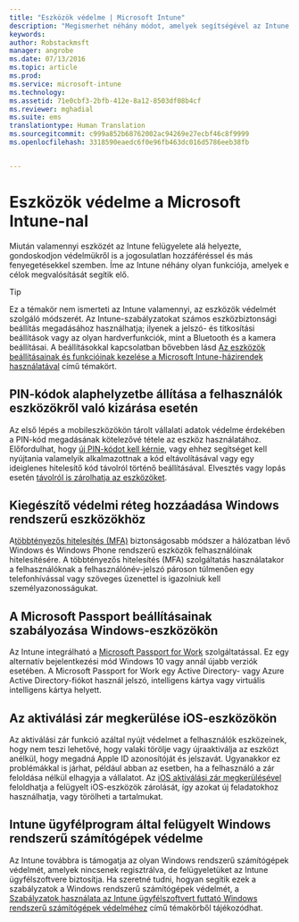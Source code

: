 ```yaml
---
title: "Eszközök védelme | Microsoft Intune"
description: "Megismerhet néhány módot, amelyek segítségével az Intune segít megvédeni az eszközét a jogosulatlan hozzáféréstől és más fenyegetésektől."
keywords: 
author: Robstackmsft
manager: angrobe
ms.date: 07/13/2016
ms.topic: article
ms.prod: 
ms.service: microsoft-intune
ms.technology: 
ms.assetid: 71e0cbf3-2bfb-412e-8a12-8503df08b4cf
ms.reviewer: mghadial
ms.suite: ems
translationtype: Human Translation
ms.sourcegitcommit: c999a852b68762002ac94269e27ecbf46c8f9999
ms.openlocfilehash: 3318590eaedc6f0e96fb463dc016d5786eeb38fb


---
```


# Eszközök védelme a Microsoft Intune-nal
Miután valamennyi eszközét az Intune felügyelete alá helyezte, gondoskodjon védelmükről is a jogosulatlan hozzáféréssel és más fenyegetésekkel szemben. Íme az Intune néhány olyan funkciója, amelyek e célok megvalósítását segítik elő.

> [!TIP]
> Ez a témakör nem ismerteti az Intune valamennyi, az eszközök védelmét szolgáló módszerét. Az Intune-szabályzatokat számos eszközbiztonsági beállítás megadásához használhatja; ilyenek a jelszó- és titkosítási beállítások vagy az olyan hardverfunkciók, mint a Bluetooth és a kamera beállításai. A beállításokkal kapcsolatban bővebben lásd [Az eszközök beállításainak és funkcióinak kezelése a Microsoft Intune-házirendek használatával](manage-settings-and-features-on-your-devices-with-microsoft-intune-policies.md) című témakört.

## PIN-kódok alaphelyzetbe állítása a felhasználók eszközökről való kizárása esetén
Az első lépés a mobileszközökön tárolt vállalati adatok védelme érdekében a PIN-kód megadásának kötelezővé tétele az eszköz használatához. Előfordulhat, hogy [új PIN-kódot kell kérnie](use-remote-lock-and-passcode-reset-in-microsoft-intune.md), vagy ehhez segítséget kell nyújtania valamelyik alkalmazottnak a kód eltávolításával vagy egy ideiglenes hitelesítő kód távolról történő beállításával. Elvesztés vagy lopás esetén [távolról is zárolhatja az eszközöket](use-remote-lock-and-passcode-reset-in-microsoft-intune.md).

## Kiegészítő védelmi réteg hozzáadása Windows rendszerű eszközökhöz
A[többtényezős hitelesítés (MFA)](protect-windows-devices-with-multi-factor-authentication.md) biztonságosabb módszer a hálózatban lévő Windows és Windows Phone rendszerű eszközök felhasználóinak hitelesítésére. A többtényezős hitelesítés (MFA) szolgáltatás használatakor a felhasználóknak a felhasználónév-jelszó pároson túlmenően egy telefonhívással vagy szöveges üzenettel is igazolniuk kell személyazonosságukat.

## A Microsoft Passport beállításainak szabályozása Windows-eszközökön
Az Intune integrálható a [Microsoft Passport for Work](control-microsoft-passport-settings-on-devices-with-microsoft-intune.md) szolgáltatással. Ez egy alternatív bejelentkezési mód Windows 10 vagy annál újabb verziók esetében. A Microsoft Passport for Work egy Active Directory- vagy Azure Active Directory-fiókot használ jelszó, intelligens kártya vagy virtuális intelligens kártya helyett.

## Az aktiválási zár megkerülése iOS-eszközökön
Az aktiválási zár funkció azáltal nyújt védelmet a felhasználók eszközeinek, hogy nem teszi lehetővé, hogy valaki törölje vagy újraaktiválja az eszközt anélkül, hogy megadná Apple ID azonosítóját és jelszavát. Ugyanakkor ez problémákkal is járhat, például abban az esetben, ha a felhasználó a zár feloldása nélkül elhagyja a vállalatot. Az [iOS aktiválási zár megkerülésével](help-protect-ios-devices-with-activation-lock-bypass-for-microsoft-intune.md) feloldhatja a felügyelt iOS-eszközök zárolását, így azokat új feladatokhoz használhatja, vagy törölheti a tartalmukat.

## Intune ügyfélprogram által felügyelt Windows rendszerű számítógépek védelme
Az Intune továbbra is támogatja az olyan Windows rendszerű számítógépek védelmét, amelyek nincsenek regisztrálva, de felügyeletüket az Intune ügyfélszoftvere biztosítja. Ha szeretné tudni, hogyan segítik ezek a szabályzatok a Windows rendszerű számítógépek védelmét, a [Szabályzatok használata az Intune ügyfélszoftvert futtató Windows rendszerű számítógépek védelméhez](policies-to-protect-windows-pcs-in-microsoft-intune.md) című témakörből tájékozódhat.



<!--HONumber=Aug16_HO2-->


